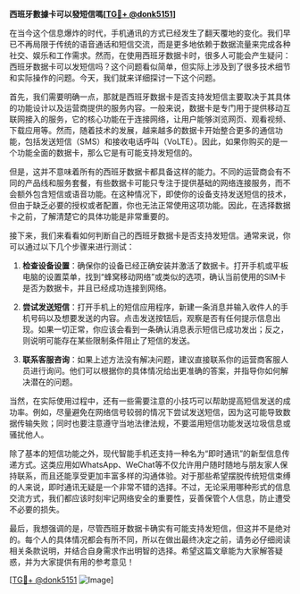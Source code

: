 **西班牙數據卡可以發短信嗎[[TG💪+ @donk5151](https://t.me/s/donk5151)]**

在当今这个信息爆炸的时代，手机通讯的方式已经发生了翻天覆地的变化。我们早已不再局限于传统的语音通话和短信交流，而是更多地依赖于数据流量来完成各种社交、娱乐和工作需求。然而，在使用西班牙数据卡时，很多人可能会产生疑问：西班牙数据卡可以发短信吗？这个问题看似简单，但实际上涉及到了很多技术细节和实际操作的问题。今天，我们就来详细探讨一下这个问题。

首先，我们需要明确一点，那就是西班牙数据卡是否支持发短信主要取决于其具体的功能设计以及运营商提供的服务内容。一般来说，数据卡是专门用于提供移动互联网接入的服务，它的核心功能在于连接网络，让用户能够浏览网页、观看视频、下载应用等。然而，随着技术的发展，越来越多的数据卡开始整合更多的通信功能，包括发送短信（SMS）和接收电话呼叫（VoLTE）。因此，如果你购买的是一个功能全面的数据卡，那么它是有可能支持发短信的。

但是，这并不意味着所有的西班牙数据卡都具备这样的能力。不同的运营商会有不同的产品线和服务套餐，有些数据卡可能只专注于提供基础的网络连接服务，而不会额外包含短信或语音功能。在这种情况下，即使你的设备支持发送短信的技术，但由于缺乏必要的授权或者配置，你也无法正常使用这项功能。因此，在选择数据卡之前，了解清楚它的具体功能是非常重要的。

接下来，我们来看看如何判断自己的西班牙数据卡是否支持发短信。通常来说，你可以通过以下几个步骤来进行测试：

1. **检查设备设置**：确保你的设备已经正确安装并激活了数据卡。打开手机或平板电脑的设置菜单，找到“蜂窝移动网络”或类似的选项，确认当前使用的SIM卡是否为数据卡，并且已经成功连接到网络。

2. **尝试发送短信**：打开手机上的短信应用程序，新建一条消息并输入收件人的手机号码以及想要发送的内容。点击发送按钮后，观察是否有任何提示信息出现。如果一切正常，你应该会看到一条确认消息表示短信已成功发出；反之，则说明可能存在某些限制条件阻止了短信的发送。

3. **联系客服咨询**：如果上述方法没有解决问题，建议直接联系你的运营商客服人员进行询问。他们可以根据你的具体情况给出更准确的答案，并指导你如何解决潜在的问题。

当然，在实际使用过程中，还有一些需要注意的小技巧可以帮助提高短信发送的成功率。例如，尽量避免在网络信号较弱的情况下尝试发送短信，因为这可能导致数据传输失败；同时也要注意遵守当地法律法规，不要滥用短信功能发送垃圾信息或骚扰他人。

除了基本的短信功能之外，现代智能手机还支持一种名为“即时通讯”的新型信息传递方式。这类应用如WhatsApp、WeChat等不仅允许用户随时随地与朋友家人保持联系，而且还能享受更加丰富多样的沟通体验。对于那些希望摆脱传统短信束缚的人来说，即时通讯无疑是一个非常不错的选择。不过，无论采用哪种形式的信息交流方式，我们都应该时刻牢记网络安全的重要性，妥善保管个人信息，防止遭受不必要的损失。

最后，我想强调的是，尽管西班牙数据卡确实有可能支持发短信，但这并不是绝对的。每个人的具体情况都会有所不同，所以在做出最终决定之前，请务必仔细阅读相关条款说明，并结合自身需求作出明智的选择。希望这篇文章能为大家解答疑惑，并为大家提供有用的参考意见！

[[TG💪+ @donk5151](https://t.me/s/donk5151) ![Image](https://i.postimg.cc/rwNCRYN7/Snipaste-2025-04-30-17-27-05.png)]